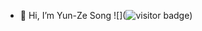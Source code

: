 - 👋 Hi, I’m Yun-Ze Song
![](![visitor badge](https://visitor-badge.laobi.icu/badge?page_id=YunzeSong.README))
